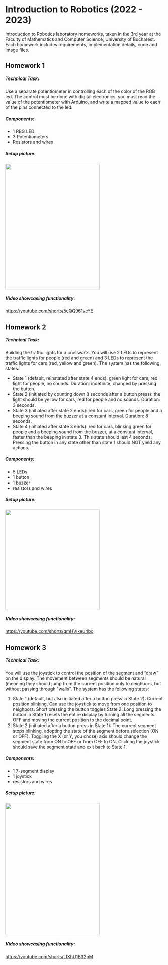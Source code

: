 # Introduction to Robotics (2022 - 2023)
Introduction to Robotics laboratory homeworks, taken in the 3rd year at the Faculty of Mathematics and Computer Science, University of Bucharest. Each homework includes requirements, implementation details, code and image files.
  
## Homework 1

##### Technical Task:
Use a separate potentiometer in controlling each of the color of the RGB led.  The control must be done with digital electronics, you must read the value of the potentiometer with Arduino, and write a mapped value to each of the pins connected to the led.

##### Components: 
- 1 RBG  LED
- 3 Potentiometers
- Resistors and wires 

##### Setup picture:
<img src="https://user-images.githubusercontent.com/79593335/198230851-bb79c133-600a-43ac-9c9b-be94f285c07b.jpeg" width="300" height="400">

##### Video showcasing functionality:
https://youtube.com/shorts/5eQQ961vcYE

## Homework 2

##### Technical Task:
Building the traffic lights for a crosswalk. You
will use 2 LEDs to represent the traffic lights for people (red and green)
and 3 LEDs to represent the traffic lights for cars (red, yellow and green).
The system has the following states:
- State 1 (default, reinstated after state 4 ends): green light for cars,
red light for people, no sounds. Duration: indefinite, changed by
pressing the button.
- State 2 (initiated by counting down 8 seconds after a button press):
the light should be yellow for cars, red for people and no sounds.
Duration: 3 seconds.
- State 3 (initiated after state 2 ends): red for cars, green for people
and a beeping sound from the buzzer at a constant interval. Duration:
8 seconds.
- State 4 (initiated after state 3 ends): red for cars, blinking green
for people and a beeping sound from the buzzer, at a constant interval, faster than the beeping in state 3. This state should last 4
seconds.
Pressing the button in any state other than state 1 should
NOT yield any actions.

##### Components: 
- 5 LEDs
- 1 button
- 1 buzzer
- resistors and wires 

##### Setup picture:
<img src="https://user-images.githubusercontent.com/79593335/199613858-635ac53d-d6df-4ee6-805e-fd99982b8991.jpeg" width="300" height="320">

##### Video showcasing functionality:
https://youtube.com/shorts/qmHVIxeu4bo

## Homework 3

##### Technical Task:
You will use the joystick to control the position of the segment and ”draw” on the display. The movement between segments should be natural (meaning they should jump from the current position only to neighbors, but without passing through ”walls”. The system has the following states:
1. State  1 (default,  but  also  initiated  after  a  button  press  in  State 2): Current  position  blinking. Can  use  the  joystick  to  move  from one  position  to  neighbors.   Short  pressing  the  button  toggles  State 2.  Long pressing the button in State 1 resets the entire display by turning all the segments OFF and moving the current position to the decimal point.
2. State  2 (initiated  after  a  button  press  in  State  1): The  current segment  stops  blinking, adopting  the  state  of  the  segment  before selection (ON or OFF). Toggling the X (or Y, you chose) axis should change  the  segment  state  from  ON  to  OFF  or  from  OFF  to  ON. Clicking the joystick should save the segment state and exit back to State 1.

##### Components: 
- 1 7-segment  display
- 1  joystick
- resistors  and  wires  

##### Setup picture:
<img src="https://user-images.githubusercontent.com/79593335/200953546-69170fc6-8ee9-465e-8ee5-3fb314e145c7.jpeg" width="300" height="420">

##### Video showcasing functionality:
https://youtube.com/shorts/LIXhU1B32pM
